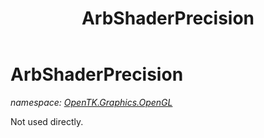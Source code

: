﻿---
title: ArbShaderPrecision
---

# ArbShaderPrecision
_namespace: [OpenTK.Graphics.OpenGL](N-OpenTK.Graphics.OpenGL.html)_

Not used directly.




